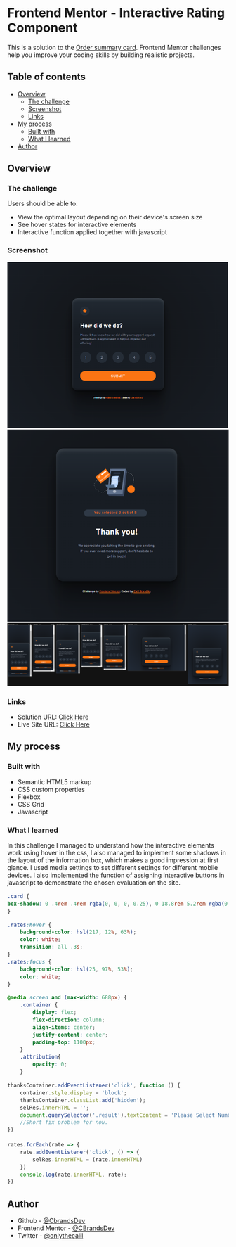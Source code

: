 # Frontend Mentor - Interactive Rating Component

This is a solution to the [Order summary card](https://www.frontendmentor.io/solutions/3column-preview-card-component--xxamoxSKH). Frontend Mentor challenges help you improve your coding skills by building realistic projects. 

## Table of contents

- [Overview](#overview)
  - [The challenge](#the-challenge)
  - [Screenshot](#screenshot)
  - [Links](#links)
- [My process](#my-process)
  - [Built with](#built-with)
  - [What I learned](#what-i-learned)
- [Author](#author)

## Overview

### The challenge

Users should be able to:

- View the optimal layout depending on their device's screen size
- See hover states for interactive elements
- Interactive function applied together with javascript

### Screenshot

![](./design/screenshot1.png)
![](./design/screenshot2.png)
![](./design/screenshotmobile.png)



### Links

- Solution URL: [Click Here](https://www.frontendmentor.io/solutions/order-summary-card-1l-NIHvCfT)
- Live Site URL: [Click Here](https://cbrandsdev.github.io/Order-Summary-Component)

## My process

### Built with

- Semantic HTML5 markup
- CSS custom properties
- Flexbox
- CSS Grid
- Javascript


### What I learned

In this challenge I managed to understand how the interactive elements work using hover in the css, I also managed to implement some shadows in the layout of the information box, which makes a good impression at first glance. 
I used media settings to set different settings for different mobile devices.
I also implemented the function of assigning interactive buttons in javascript to demonstrate the chosen evaluation on the site.

```css
.card {
box-shadow: 0 .4rem .4rem rgba(0, 0, 0, 0.25), 0 18.8rem 5.2rem rgba(0, 0, 0, 0.01), 0 12.0rem 4.8rem rgba(0, 0, 0, 0.04), 0 6.8rem 4.1rem rgba(0, 0, 0, 0.15), 0 3.0rem 3.0rem rgba(0, 0, 0, 0.26), 0 .8rem 1.7rem rgba(0, 0, 0, 0.29), inset 0 .6rem .8rem rgba(255, 255, 255, 0.1), inset 0 -.4rem .5rem rgba(0, 0, 0, 0.22);
}
```
```css
.rates:hover {
    background-color: hsl(217, 12%, 63%);
    color: white;
    transition: all .3s;
}
.rates:focus {
    background-color: hsl(25, 97%, 53%);
    color: white;
}
```
```css
@media screen and (max-width: 688px) {
    .container {
        display: flex;
        flex-direction: column;
        align-items: center;
        justify-content: center;
        padding-top: 1100px;
    }
    .attribution{
        opacity: 0;
    }
```
```js
thanksContainer.addEventListener('click', function () {
    container.style.display = 'block';
    thanksContainer.classList.add('hidden');
    selRes.innerHTML = '';
    document.querySelector('.result').textContent = 'Please Select Number'
    //Short fix problem for now.
})

rates.forEach(rate => {
    rate.addEventListener('click', () => {
        selRes.innerHTML = (rate.innerHTML)
    })
    console.log(rate.innerHTML, rate);
})
```


## Author

- Github - [@CbrandsDev](https://github.com/CBrandsDev)
- Frontend Mentor - [@CBrandsDev](https://www.frontendmentor.io/profile/CBrandsDev)
- Twitter - [@onlythecalil](https://twitter.com/onlythecalil)

